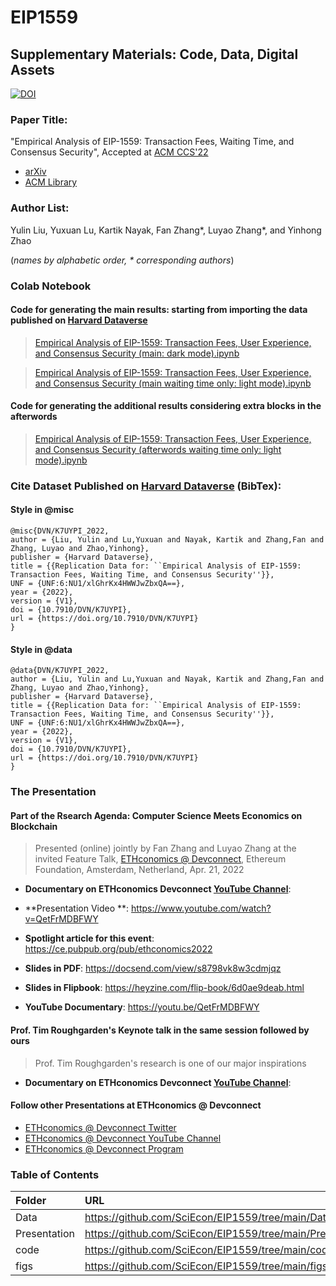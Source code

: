 # EIP1559
## Supplementary Materials: Code, Data, Digital Assets
[![DOI](https://zenodo.org/badge/DOI/10.5281/zenodo.6478038.svg)](https://doi.org/10.5281/zenodo.6478038)
### Paper Title:

"Empirical Analysis of EIP-1559: Transaction Fees, Waiting Time, and Consensus Security", Accepted at [ACM CCS'22](https://www.sigsac.org/ccs/CCS2022/call-for-papers.html)

- [arXiv](https://arxiv.org/abs/2201.05574)
- [ACM Library](https://dl.acm.org/doi/10.1145/3548606.3559341)

### Author List:

Yulin Liu, Yuxuan Lu, Kartik Nayak, Fan Zhang\*, Luyao Zhang\*, and Yinhong Zhao

(*names by alphabetic order, \* corresponding authors*)

### Colab Notebook
#### Code for generating the main results: starting from importing the data published on [Harvard Dataverse](https://doi.org/10.7910/DVN/K7UYPI)
> [Empirical Analysis of EIP-1559: Transaction Fees, User Experience, and Consensus Security (main: dark mode).ipynb](https://colab.research.google.com/drive/1ZCklHeCyWwR07F9arfrLvboNDCDhbzm3?usp=sharing)

> [Empirical Analysis of EIP-1559: Transaction Fees, User Experience, and Consensus Security (main waiting time only: light mode).ipynb](https://colab.research.google.com/drive/1ZCklHeCyWwR07F9arfrLvboNDCDhbzm3?usp=sharing)

#### Code for generating the additional results considering extra blocks in the afterwords
> [Empirical Analysis of EIP-1559: Transaction Fees, User Experience, and Consensus Security (afterwords waiting time only: light mode).ipynb](https://colab.research.google.com/drive/1NbqpqTg6b_Bd74xILbz3vZOIGDelIm39?usp=sharing)

### Cite Dataset Published on [Harvard Dataverse](https://doi.org/10.7910/DVN/K7UYPI) (BibTex):
#### Style in @misc

```
@misc{DVN/K7UYPI_2022,
author = {Liu, Yulin and Lu,Yuxuan and Nayak, Kartik and Zhang,Fan and Zhang, Luyao and Zhao,Yinhong},
publisher = {Harvard Dataverse},
title = {{Replication Data for: ``Empirical Analysis of EIP-1559: Transaction Fees, Waiting Time, and Consensus Security''}},
UNF = {UNF:6:NU1/xlGhrKx4HWWJwZbxQA==},
year = {2022},
version = {V1},
doi = {10.7910/DVN/K7UYPI},
url = {https://doi.org/10.7910/DVN/K7UYPI}
}
```

#### Style in @data

```
@data{DVN/K7UYPI_2022,
author = {Liu, Yulin and Lu,Yuxuan and Nayak, Kartik and Zhang,Fan and Zhang, Luyao and Zhao,Yinhong},
publisher = {Harvard Dataverse},
title = {{Replication Data for: ``Empirical Analysis of EIP-1559: Transaction Fees, Waiting Time, and Consensus Security''}},
UNF = {UNF:6:NU1/xlGhrKx4HWWJwZbxQA==},
year = {2022},
version = {V1},
doi = {10.7910/DVN/K7UYPI},
url = {https://doi.org/10.7910/DVN/K7UYPI}
}
```
### The Presentation
#### Part of the Rsearch Agenda: Computer Science Meets Economics on Blockchain
> Presented (online) jointly by Fan Zhang and Luyao Zhang at the invited Feature Talk, [ETHconomics @ Devconnect](https://ef-events.notion.site/ETHconomics-Devconnect-676d73f791684e18bfae35bbc9e1fa90), Ethereum Foundation, Amsterdam, Netherland, Apr. 21, 2022

- **Documentary on ETHconomics Devconnect [YouTube Channel](https://youtu.be/QetFrMDBFWY)**:

- **Presentation Video **: https://www.youtube.com/watch?v=QetFrMDBFWY
- **Spotlight article for this event**: https://ce.pubpub.org/pub/ethconomics2022

- **Slides in PDF**: https://docsend.com/view/s8798vk8w3cdmjqz
- **Slides in Flipbook**: https://heyzine.com/flip-book/6d0ae9deab.html
- **YouTube Documentary**: https://youtu.be/QetFrMDBFWY
#### **Prof. Tim Roughgarden's  Keynote talk in the same session followed by ours**
> Prof. Tim Roughgarden's research is one of our major inspirations


- **Documentary on ETHconomics Devconnect [YouTube Channel](https://www.youtube.com/watch?v=a9SB3uXR1qw)**:


#### Follow other Presentations at ETHconomics @ Devconnect
- [ETHconomics @ Devconnect Twitter](https://twitter.com/ethconomics/status/1527017619542446091)
- [ETHconomics @ Devconnect YouTube Channel](https://www.youtube.com/channel/UCkGClyuefTTYZj9nU0-D71Q)
- [ETHconomics @ Devconnect Program](https://ef-events.notion.site/ETHconomics-Devconnect-676d73f791684e18bfae35bbc9e1fa90)

### Table of Contents
|   **Folder**   | **URL** | 
|:------------|:---------|
|Data |https://github.com/SciEcon/EIP1559/tree/main/Data|   
|Presentation| https://github.com/SciEcon/EIP1559/tree/main/Presentation|  
|code |  https://github.com/SciEcon/EIP1559/tree/main/code|  
|figs|https://github.com/SciEcon/EIP1559/tree/main/figs| 

